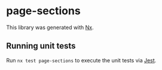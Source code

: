 # page-sections

This library was generated with [Nx](https://nx.dev).

## Running unit tests

Run `nx test page-sections` to execute the unit tests via [Jest](https://jestjs.io).
